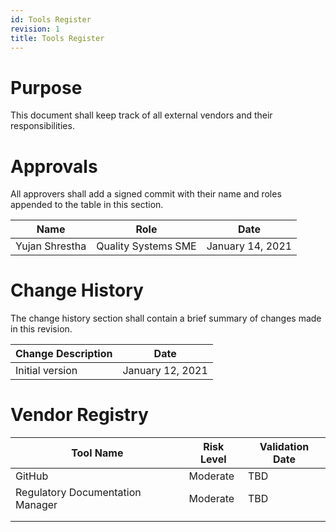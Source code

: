 ```yaml
---
id: Tools Register
revision: 1
title: Tools Register
---
```


# Purpose

This document shall keep track of all external vendors and their responsibilities.

# Approvals

All approvers shall add a signed commit with their name and roles appended to the table in this section.

| Name           | Role                | Date             |
| -------------- | ------------------- | ---------------- |
| Yujan Shrestha | Quality Systems SME | January 14, 2021 |

# Change History

The change history section shall contain a brief summary of changes made in this revision.

| Change Description | Date             |
| ------------------ | ---------------- |
| Initial version    | January 12, 2021 |

# Vendor Registry

| Tool Name                        | Risk Level | Validation Date |
| -------------------------------- | ---------- | --------------- |
| GitHub                           | Moderate   | TBD             |
| Regulatory Documentation Manager | Moderate   | TBD             |
|                                  |            |                 |
|                                  |            |                 |

